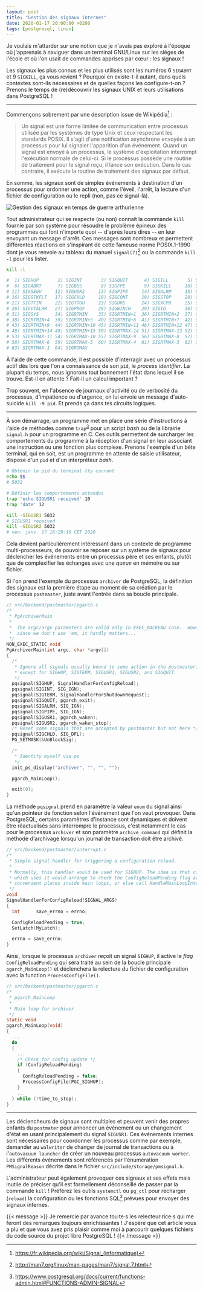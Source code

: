 ```yaml
---
layout: post
title: "Gestion des signaux internes"
date: 2020-01-17 20:00:00 +0200
tags: [postgresql, linux]
---
```


Je voulais m'attarder sur une notion que je n'avais pas exploré à l'époque où j'apprenais à naviguer dans un terminal GNU/Linux sur les sièges de l'école et où l'on usait de commandes apprises par cœur : les signaux !

Les signaux les plus connus et les plus utilisés sont les numéros 6 `SIGABRT` et 9 `SIGKILL`, ça vous revient ? Pourquoi en existe-t-il autant, dans quels contextes sont-ils nécessaires et de quelles façons les configure-t-on ? Prenons le temps de (re)découvrir les signaux UNIX et leurs utilisations dans PostgreSQL !
<!--more-->

---

Commençons sobrement par une description issue de Wikipédia[^1] :

> Un signal est une forme limitée de communication entre processus utilisée par les systèmes de type Unix et ceux respectant les standards POSIX. Il s'agit d'une notification asynchrone envoyée à un processus pour lui signaler l'apparition d'un événement. Quand un signal est envoyé à un processus, le système d'exploitation interrompt l'exécution normale de celui-ci. Si le processus possède une routine de traitement pour le signal reçu, il lance son exécution. Dans le cas contraire, il exécute la routine de traitement des signaux par défaut.

En somme, les signaux sont de simples événements à destination d'un processus pour ordonner une action, comme l'éveil, l'arrêt, la lecture d'un fichier de configuration ou le repli (non, pas ce signal-là).

![Gestion des signaux en temps de guerre arthurienne](/img/posts/2020-01-17-drapeaux-kaamelott.jpg)

Tout administrateur qui se respecte (ou non) connaît la commande `kill` fournie par son système pour résoudre le problème épineux des programmes qui font n'importe quoi -- d'après leurs dires -- en leur envoyant un message d'arrêt. Ces messages sont nombreux et permettent différentes réactions en s'inspirant de cette fameuse norme POSIX.1-1990 dont je vous renvoie au tableau du manuel `signal(7)`[^2] ou la commande `kill -l` pour les lister.

```sh
kill -l

#  1) SIGHUP       2) SIGINT       3) SIGQUIT      4) SIGILL       5) SIGTRAP
#  6) SIGABRT      7) SIGBUS       8) SIGFPE       9) SIGKILL     10) SIGUSR1
# 11) SIGSEGV     12) SIGUSR2     13) SIGPIPE     14) SIGALRM     15) SIGTERM
# 16) SIGSTKFLT   17) SIGCHLD     18) SIGCONT     19) SIGSTOP     20) SIGTSTP
# 21) SIGTTIN     22) SIGTTOU     23) SIGURG      24) SIGXCPU     25) SIGXFSZ
# 26) SIGVTALRM   27) SIGPROF     28) SIGWINCH    29) SIGIO       30) SIGPWR
# 31) SIGSYS      34) SIGRTMIN    35) SIGRTMIN+1  36) SIGRTMIN+2  37) SIGRTMIN+3
# 38) SIGRTMIN+4  39) SIGRTMIN+5  40) SIGRTMIN+6  41) SIGRTMIN+7  42) SIGRTMIN+8
# 43) SIGRTMIN+9  44) SIGRTMIN+10 45) SIGRTMIN+11 46) SIGRTMIN+12 47) SIGRTMIN+13
# 48) SIGRTMIN+14 49) SIGRTMIN+15 50) SIGRTMAX-14 51) SIGRTMAX-13 52) SIGRTMAX-12
# 53) SIGRTMAX-11 54) SIGRTMAX-10 55) SIGRTMAX-9  56) SIGRTMAX-8  57) SIGRTMAX-7
# 58) SIGRTMAX-6  59) SIGRTMAX-5  60) SIGRTMAX-4  61) SIGRTMAX-3  62) SIGRTMAX-2
# 63) SIGRTMAX-1  64) SIGRTMAX 
```

À l'aide de cette commande, il est possible d'interragir avec un processus actif dès lors que l'on a connaissance de son `pid`, le _process identifier_. La plupart du temps, nous ignorons tout bonnement l'état dans lequel il se trouve. Est-il en attente ? Fait-il un calcul important ? 

Trop souvent, en l'absence de journaux d'activité ou de verbosité du processus, d'impatience ou d'urgence, on lui envoie un message d'auto-suicide `kill -9 pid`. Et prends ça dans tes circuits logiques.

[^1]: https://fr.wikipedia.org/wiki/Signal_(informatique)
[^2]: http://man7.org/linux/man-pages/man7/signal.7.html

---

À son démarrage, un programme met en place une série d'instructions à l'aide de méthodes comme `trap`<sup>[3](man)</sup> pour un script _bash_ ou de la librairie `signal.h` pour un programme en C. Ces outils permettent de surcharger les comportements du programme à la réception d'un signal en leur associant une instruction ou une fonction plus complexe. Prenons l'exemple d'un bête terminal, qui en soit, est un programme en attente de saisie utilisateur,  dispose d'un `pid` et d'un interpréteur _bash_.

```sh
# Obtenir le pid du terminal tty courant
echo $$
# 5032

# Définir les comportements attendus
trap 'echo SIGUSR1 received' 10
trap 'date' 12

kill -SIGUSR1 5032
# SIGUSR1 received
kill -SIGUSR2 5032
# ven. janv. 17 16:29:10 CET 2020
```

Cela devient particulièrement intéressant dans un contexte de programme multi-processeurs, de pouvoir se reposer sur un système de signaux pour déclencher les événements entre un processus père et ses enfants, plutôt que de complexifier les échanges avec une _queue_ en mémoire ou sur fichier.

Si l'on prend l'exemple du processus `archiver` de PostgreSQL, la définition des signaux est la première étape au moment de sa création par le processus `postmaster`, juste avant l'entrée dans sa boucle principale.

```c
// src/backend/postmaster/pgarch.c
/*
 * PgArchiverMain
 *
 *  The argc/argv parameters are valid only in EXEC_BACKEND case.  However,
 *  since we don't use 'em, it hardly matters...
 */
NON_EXEC_STATIC void
PgArchiverMain(int argc, char *argv[])
{
  /*
   * Ignore all signals usually bound to some action in the postmaster,
   * except for SIGHUP, SIGTERM, SIGUSR1, SIGUSR2, and SIGQUIT.
   */
  pqsignal(SIGHUP, SignalHandlerForConfigReload);
  pqsignal(SIGINT, SIG_IGN);
  pqsignal(SIGTERM, SignalHandlerForShutdownRequest);
  pqsignal(SIGQUIT, pgarch_exit);
  pqsignal(SIGALRM, SIG_IGN);
  pqsignal(SIGPIPE, SIG_IGN);
  pqsignal(SIGUSR1, pgarch_waken);
  pqsignal(SIGUSR2, pgarch_waken_stop);
  /* Reset some signals that are accepted by postmaster but not here */
  pqsignal(SIGCHLD, SIG_DFL);
  PG_SETMASK(&UnBlockSig);

  /*
   * Identify myself via ps
   */
  init_ps_display("archiver", "", "", "");

  pgarch_MainLoop();

  exit(0);
}
```

La méthode `pqsignal` prend en paramètre la valeur `enum` du signal ainsi qu'un pointeur de fonction selon l'événement que l'on veut provoquer. Dans PostgreSQL, certains paramètres d'instance sont dynamiques et doivent être réactualisés sans interrompre le processus, c'est notamment le cas pour le processus `archiver` et son paramètre `archive_command` qui définit la méthode d'archivage lorsqu'un journal de transaction doit être archivé.

```c
// src/backend/postmaster/interrupt.c
/*
 * Simple signal handler for triggering a configuration reload.
 *
 * Normally, this handler would be used for SIGHUP. The idea is that code
 * which uses it would arrange to check the ConfigReloadPending flag at
 * convenient places inside main loops, or else call HandleMainLoopInterrupts.
 */
void
SignalHandlerForConfigReload(SIGNAL_ARGS)
{
  int      save_errno = errno;

  ConfigReloadPending = true;
  SetLatch(MyLatch);

  errno = save_errno;
}
```

Ainsi, lorsque le processus `archiver` reçoit un signal `SIGHUP`, il active le _flag_ `ConfigReloadPending` qui sera traité au sein de la boucle principale `pgarch_MainLoop()` et déclenchera la relecture du fichier de configuration avec la function `ProcessConfigFile()`.

```c
// src/backend/postmaster/pgarch.c
/*
 * pgarch_MainLoop
 *
 * Main loop for archiver
 */
static void
pgarch_MainLoop(void)
{
  ...
  do
  {
    ...
    /* Check for config update */
    if (ConfigReloadPending)
    {
      ConfigReloadPending = false;
      ProcessConfigFile(PGC_SIGHUP);
    }
    ...
  } while (!time_to_stop);
}
```

---

Les déclencheurs de signaux sont multiples et peuvent venir des propres enfants du `postmater` pour annoncer un événement ou un changement d'état en usant principalement du signal `SIGUSR1`. Ces événements internes sont nécessaires pour coordonner les processus comme par exemple, demander au `walwriter` de changer de journal de transactions ou à l'`autovacuum launcher` de créer un nouveau processus `autovacuum worker`. 
Les différents événements sont référencés par l'énumération `PMSignalReason` décrite dans le fichier `src/include/storage/pmsignal.h`.

L'administrateur peut également provoquer ces signaux et ses effets mais inutile de préciser qu'il est formellement déconseillé de passer par la commande `kill` ! Préférez les outils `systemctl` ou `pg_ctl` pour recharger (`reload`) la configuration ou les fonctions SQL[^4] prévues pour envoyer des signaux internes.

[^3]: http://man7.org/linux/man-pages/man1/trap.1p.html
[^4]: https://www.postgresql.org/docs/current/functions-admin.html#FUNCTIONS-ADMIN-SIGNAL

{{< message >}}
Je remercie par avance tou·te·s les relecteur·rice·s qui me feront des remarques toujours enrichissantes ! J'espère que cet article vous a plu et que vous avez pris plaisir comme moi à parcourir quelques fichiers du code source du projet libre PostgreSQL !
{{< /message >}}
